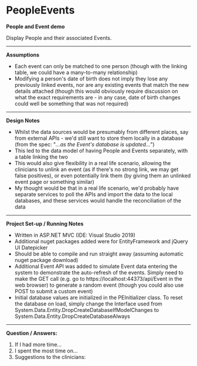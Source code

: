 # PeopleEvents
<b>People and Event demo</b>

Display People and their associated Events.

<hr>

<b>Assumptions</b>

- Each event can only be matched to one person (though with the linking table, we could have a many-to-many relationship)
- Modifying a person's date of birth does not imply they lose any previously linked events, nor are any existing events that match the new details attached (though this would obviously require discussion on what the exact requirements are - in any case, date of birth changes could well be something that was not required)

<hr>

<b>Design Notes</b>

- Whilst the data sources would be presumably from different places, say from external APIs - we'd still want to store them locally in a database (from the spec: "<i>...as the Event's database is updated...</i>")
- This led to the data model of having People and Events separately, with a table linking the two
- This would also give flexibility in a real life scenario, allowing the clinicians to unlink an event (as if there's no strong link, we may get false positives), or even potentially link them (by giving them an unlinked event page or something similar)
- My thought would be that in a real life scenario, we'd probably have separate services to poll the APIs and import the data to the local databases, and these services would handle the reconciliation of the data

<hr>

<b>Project Set-up / Running Notes</b>

- Written in ASP.NET MVC (IDE: Visual Studio 2019)
- Additional nuget packages added were for EntityFramework and jQuery UI Datepicker
- Should be able to compile and run straight away (assuming automatic nuget package download)
- Additional Event API was added to simulate Event data entering the system to demonstrate the auto-refresh of the events. Simply need to make the GET call (e.g. go to https://localhost:44373/api/Event in the web browser) to generate a random event (though you could also use POST to submit a custom event)
- Initial database values are initialized in the PEInitializer class. To reset the database on load, simply change the Interface used from System.Data.Entity.DropCreateDatabaseIfModelChanges to System.Data.Entity.DropCreateDatabaseAlways

<hr>

<b>Question / Answers:</b>

1. If I had more time...
2. I spent the most time on...
3. Suggestions to the clinicians:
